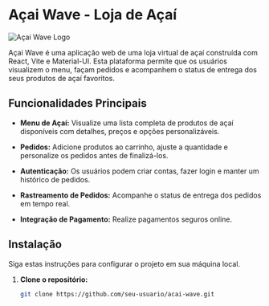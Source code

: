 # Açai Wave - Loja de Açaí

![Açai Wave Logo](src/assets/açai1.png)

Açai Wave é uma aplicação web de uma loja virtual de açaí construída com React, Vite e Material-UI. Esta plataforma permite que os usuários visualizem o menu, façam pedidos e acompanhem o status de entrega dos seus produtos de açaí favoritos.

## Funcionalidades Principais

- **Menu de Açaí:** Visualize uma lista completa de produtos de açaí disponíveis com detalhes, preços e opções personalizáveis.

- **Pedidos:** Adicione produtos ao carrinho, ajuste a quantidade e personalize os pedidos antes de finalizá-los.

- **Autenticação:** Os usuários podem criar contas, fazer login e manter um histórico de pedidos.

- **Rastreamento de Pedidos:** Acompanhe o status de entrega dos pedidos em tempo real.

- **Integração de Pagamento:** Realize pagamentos seguros online.

## Instalação

Siga estas instruções para configurar o projeto em sua máquina local.

1. **Clone o repositório:**

   ```bash
   git clone https://github.com/seu-usuario/acai-wave.git
